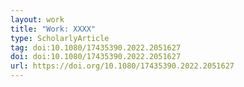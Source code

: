 ```yaml
---
layout: work
title: "Work: XXXX"
type: ScholarlyArticle
tag: doi:10.1080/17435390.2022.2051627
doi: doi:10.1080/17435390.2022.2051627
url: https://doi.org/10.1080/17435390.2022.2051627
---
```

